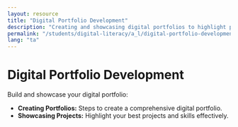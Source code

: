 ```yaml
---
layout: resource
title: "Digital Portfolio Development"
description: "Creating and showcasing digital portfolios to highlight projects and skills to potential employers or educational institutions."
permalink: "/students/digital-literacy/a_l/digital-portfolio-development/"
lang: "ta"
---
```


# Digital Portfolio Development

Build and showcase your digital portfolio:

- **Creating Portfolios:** Steps to create a comprehensive digital portfolio.
- **Showcasing Projects:** Highlight your best projects and skills effectively.
